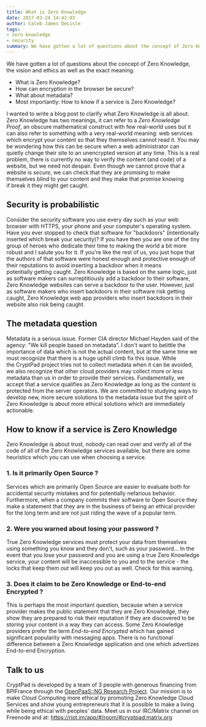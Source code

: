```yaml
---
title: What is Zero Knowledge
date: 2017-03-24 14:42:03
author: Caleb James DeLisle
tags:
- zero knowledge
- security
summary: We have gotten a lot of questions about the concept of Zero Knowledge, the vision and ethics as well as the exact meaning.
---
```


We have gotten a lot of questions about the concept of Zero Knowledge, the vision and ethics as well as the exact meaning.

* What is Zero Knowledge?
* How can encryption in the browser be secure?
* What about metadata?
* Most importantly: How to know if a service is Zero Knowledge?

I wanted to write a blog post to clarify what Zero Knowledge is all about. Zero Knowledge has two meanings, it can refer to a *Zero Knowledge Proof*, an obscure mathematical construct with few real-world uses but it can also refer to something with a very real-world meaning: web services which encrypt your content so that they themselves cannot read it. You may be wondering how this can be secure when a web administrator can quietly change their site to an unencrypted version at any time. This is a real problem, there is currently no way to verify the content (and code) of a website, but we need not despair. Even though we cannot prove that a website is *secure*, we can check that they are promising to make themselves blind to your content and they make that promise knowing if break it they might get caught.

## Security is probabilistic

Consider the security software you use every day such as your web browser with HTTPS, your phone and your computer's operating system. Have you ever stopped to check that software for "backdoors" (intentionally inserted which break your security)? If you have then you are one of the tiny group of heroes who dedicate their time to making the world a bit more robust and I salute you for it. If you're like the rest of us, you just hope that the authors of that software were honest enough and protective enough of their reputations to avoid inserting a backdoor when it means potentially getting caught. Zero Knowledge is based on the same logic, just as software makers can surreptitiously add a backdoor to their software, Zero Knowledge websites can serve a backdoor to the user. However, just as software makers who insert backdoors in their software risk getting caught, Zero Knowledge web app providers who insert backdoors in their website also risk being caught.

## The metadata question

Metadata is a serious issue. Former CIA director Michael Hayden said of the agency: "We kill people based on metadata". I don't want to belittle the importance of data which is not the actual content, but at the same time we must recognize that there is a huge uphill climb fix this issue. While the CryptPad project tries not to collect metadata when it can be avoided, we also recognize that other cloud providers may collect more or less metadata than us in order to provide their services. Fundamentally, we accept that a service qualifies as Zero Knowledge as long as the *content* is protected from the server operators. We are committed to studying ways to develop new, more secure solutions to the metadata issue but the spirit of Zero Knowledge is about more ethical solutions which are immediately actionable.

## How to know if a service is Zero Knowledge

Zero Knowledge is about trust, nobody can read over and verify all of the code of all of the Zero Knowledge services available, but there are some heuristics which you can use when choosing a service.

### 1. Is it primarily Open Source ?

Services which are primarily Open Source are easier to evaluate both for accidental security mistakes and for potentially nefarious behavior. Furthermore, when a company commits their software to Open Source they make a statement that they are in the business of being an ethical provider for the long term and are not just riding the wave of a popular term.

### 2. Were you warned about losing your password ?

True Zero Knowledge services must protect your data from themselves using something you know and they don't, such as your password... In the event that you lose your password and you are using a true Zero Knowledge service, your content will be inaccessible to you and to the service - the locks that keep them out will keep you out as well. Check for this warning.

### 3. Does it claim to be Zero Knowledge or End-to-end Encrypted ?

This is perhaps the most important question, because when a service provider makes the public statement that they are Zero Knowledge, they show they are prepared to risk their reputation if they are discovered to be storing your content in a way they can access. Some Zero Knowledge providers prefer the term *End-to-end Encrypted* which has gained significant popularity with messaging apps. There is no functional difference between a Zero Knowledge application and one which advertizes End-to-end Encryption.

## Talk to us

CryptPad is developed by a team of 3 people with generous financing from BPIFrance through the [OpenPaaS::NG Research Project](http://ng.open-paas.org/about-us.html). Our mission is to make Cloud Computing more ethical by promoting Zero Knowledge Cloud Services and show young entrepreneurs that it is possible to make a living while being ethical with peoples' data. Meet us in our IRC/Matrix channel on Freenode and at: https://riot.im/app/#/room/#cryptpad:matrix.org
